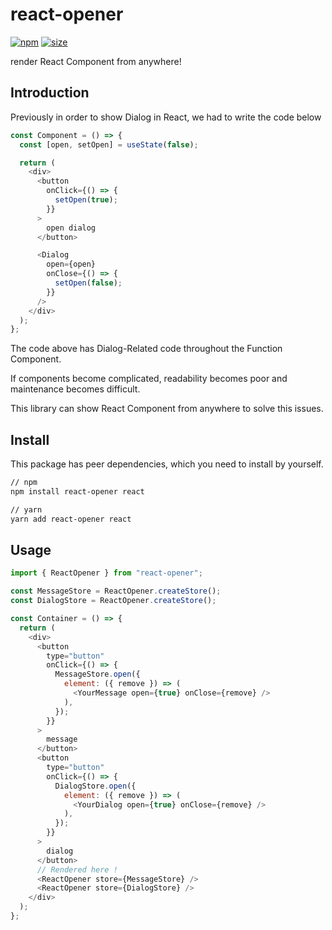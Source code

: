 # react-opener

[![npm](https://img.shields.io/npm/v/react-opener)](https://www.npmjs.com/package/react-opener)
[![size](https://img.shields.io/bundlephobia/minzip/react-opener)](https://bundlephobia.com/result?p=react-opener)

render React Component from anywhere!

## Introduction

Previously in order to show Dialog in React, we had to write the code below

```js
const Component = () => {
  const [open, setOpen] = useState(false);

  return (
    <div>
      <button
        onClick={() => {
          setOpen(true);
        }}
      >
        open dialog
      </button>

      <Dialog
        open={open}
        onClose={() => {
          setOpen(false);
        }}
      />
    </div>
  );
};
```

The code above has Dialog-Related code throughout the Function Component.

If components become complicated, readability becomes poor and maintenance becomes difficult.

This library can show React Component from anywhere to solve this issues.

## Install

This package has peer dependencies, which you need to install by yourself.

```bash
// npm
npm install react-opener react

// yarn
yarn add react-opener react
```

## Usage

```javascript
import { ReactOpener } from "react-opener";

const MessageStore = ReactOpener.createStore();
const DialogStore = ReactOpener.createStore();

const Container = () => {
  return (
    <div>
      <button
        type="button"
        onClick={() => {
          MessageStore.open({
            element: ({ remove }) => (
              <YourMessage open={true} onClose={remove} />
            ),
          });
        }}
      >
        message
      </button>
      <button
        type="button"
        onClick={() => {
          DialogStore.open({
            element: ({ remove }) => (
              <YourDialog open={true} onClose={remove} />
            ),
          });
        }}
      >
        dialog
      </button>
      // Rendered here !
      <ReactOpener store={MessageStore} />
      <ReactOpener store={DialogStore} />
    </div>
  );
};
```
